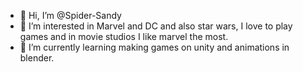 - 👋 Hi, I’m @Spider-Sandy
- 👀 I’m interested in Marvel and DC and also star wars, I love to play games and in movie studios I like marvel the most.
- 🌱 I’m currently learning making games on unity and animations in blender.

<!---
Spider-Sandy/Spider-Sandy is a ✨ special ✨ repository because its `README.md` (this file) appears on your GitHub profile.
You can click the Preview link to take a look at your changes.
--->
